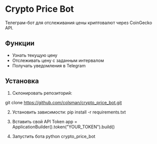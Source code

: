 # Crypto Price Bot

Телеграм-бот для отслеживания цены криптовалют через CoinGecko API. 

## Функции

- Узнать текущую цену
- Отслеживать цену с заданным интервалом
- Получать уведомления в Telegram

## Установка

1. Склонировать репозиторий:

git clone https://github.com/colsman/crypto_price_bot.git

2. Установить зависимости:
pip install -r requirements.txt

3. Вставить свой API Token
app = ApplicationBuilder().token("YOUR_TOKEN").build()

4. Запустить бота
python crypto_price_bot

